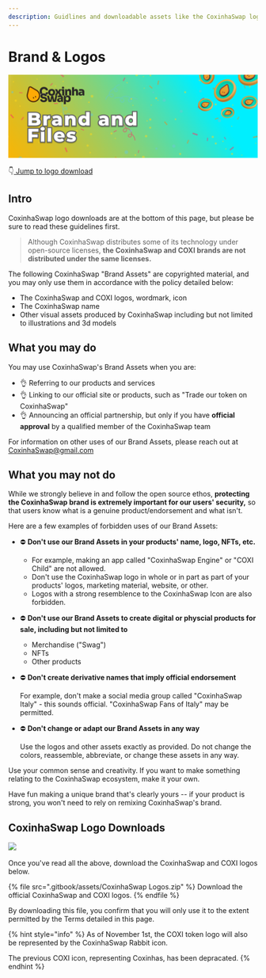 ```yaml
---
description: Guidlines and downloadable assets like the CoxinhaSwap logo SVG
---
```


# Brand & Logos

![](<.gitbook/assets/cox/brand.png>)

👇[ Jump to logo download](brand.md#CoxinhaSwap-logo-downloads)

## Intro

CoxinhaSwap logo downloads are at the bottom of this page, but please be sure to read these guidelines first.

> Although CoxinhaSwap distributes some of its technology under open-source licenses, **the CoxinhaSwap and COXI brands are not distributed under the same licenses.**

The following CoxinhaSwap "Brand Assets" are copyrighted material, and you may only use them in accordance with the policy detailed below:

* The CoxinhaSwap and COXI logos, wordmark, icon
* The CoxinhaSwap name
* Other visual assets produced by CoxinhaSwap including but not limited to illustrations and 3d models

## What you may do

You may use CoxinhaSwap's Brand Assets when you are:

* 👌 Referring to our products and services
* 👌 Linking to our official site or products, such as "Trade our token on CoxinhaSwap"
* 👌 Announcing an official partnership, but only if you have **official approval** by a qualified member of the CoxinhaSwap team

For information on other uses of our Brand Assets, please reach out at CoxinhaSwap@gmail.com

## What you may not do

While we strongly believe in and follow the open source ethos, **protecting the CoxinhaSwap brand is extremely important for our users' security,** so that users know what is a genuine product/endorsement and what isn't.

Here are a few examples of forbidden uses of our Brand Assets:

* ⛔️ **Don't use our Brand Assets in your products' name, logo, NFTs, etc.**&#x20;
  * For example, making an app called "CoxinhaSwap Engine" or "COXI Child" are not allowed.
  * Don't use the CoxinhaSwap logo in whole or in part as part of your products' logos, marketing material, website, or other.
  * Logos with a strong resemblence to the CoxinhaSwap Icon are also forbidden.
* ⛔️ **Don't use our Brand Assets to create digital or physcial products for sale, including but not limited to**
  * Merchandise ("Swag")
  * NFTs
  * Other products
*   ⛔️ **Don't create derivative names that imply official endorsement**

    For example, don't make a social media group called "CoxinhaSwap Italy" - this sounds official. "CoxinhaSwap Fans of Italy" may be permitted.
*   ⛔️ **Don't change or adapt our Brand Assets in any way**

    Use the logos and other assets exactly as provided. Do not change the colors, reassemble, abbreviate, or change these assets in any way.

Use your common sense and creativity. If you want to make something relating to the CoxinhaSwap ecosystem, make it your own.

Have fun making a unique brand that's clearly yours -- if your product is strong, you won't need to rely on remixing CoxinhaSwap's brand.

## CoxinhaSwap Logo Downloads

![](<.gitbook/assets/Frame 4.png>)

Once you've read all the above, download the CoxinhaSwap and COXI logos below.

{% file src=".gitbook/assets/CoxinhaSwap Logos.zip" %}
Download the official CoxinhaSwap and COXI logos.
{% endfile %}

By downloading this file, you confirm that you will only use it to the extent permitted by the Terms detailed in this page.

{% hint style="info" %}
As of November 1st, the COXI token logo will also be represented by the CoxinhaSwap Rabbit icon.

The previous COXI icon, representing Coxinhas, has been depracated.
{% endhint %}


